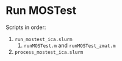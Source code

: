 # Run MOSTest

Scripts in order:

1. `run_mostest_ica.slurm`
   1. `runMOSTest.m` and `runMOSTest_zmat.m`
1. `process_mostest_ica.slurm`
